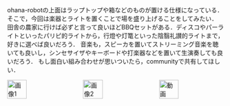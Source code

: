 ohana-robotの上面はラップトップや箱などのものが置ける仕様になっている．そこで，今回は楽器とライトを置くことで場を盛り上げることをしてみたい．
田舎の農家に行けば必ずと言って良いほどBBQセットがある．ディスコやパーライトといったパリピ的ライトから，行燈や灯篭といった陰翳礼讃的ライトまで，好きに選べば良いだろう．
音楽も，スピーカを置いてストリーミング音楽を聴いても良いし，シンセサイザやキーボードや打楽器などを置いて生演奏しても良いだろう．
もし面白い組み合わせが思いついたら，communityで共有してほしい．

<div style="display: flex; justify-content: space-between; align-items: center;">
  <img src="img/IMG_3602.png" alt="画像1" style="width: 30%; height: auto; max-height: 200px;">
  <img src="img/IMG_3556.png" alt="画像2" style="width: 30%; height: auto; max-height: 200px;">
  <img src="img/IMG_2980.gif" alt="動画" style="width: 30%; height: auto; max-height: 200px;">
</div>
